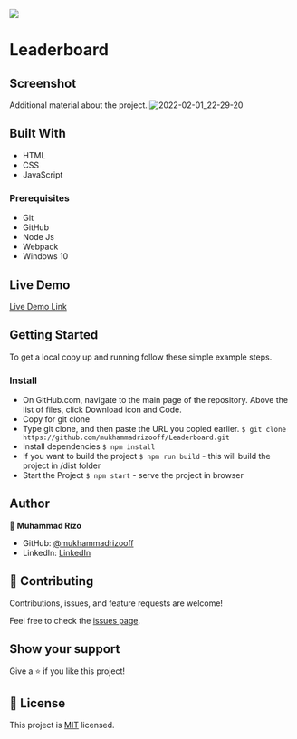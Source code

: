 ![](https://img.shields.io/badge/Microverse-blueviolet)

# Leaderboard

## Screenshot
Additional material about the project.
![2022-02-01_22-29-20](https://user-images.githubusercontent.com/63915024/152023939-10ed1127-630d-4dbc-abd2-8a7a55d55c35.png)


## Built With

- HTML
- CSS
- JavaScript

### Prerequisites

- Git
- GitHub
- Node Js
- Webpack
- Windows 10

## Live Demo

[Live Demo Link](https://mukhammadrizooff.github.io/Leaderboard/dist/)

## Getting Started

To get a local copy up and running follow these simple example steps.

### Install

- On GitHub.com, navigate to the main page of the repository. Above the list of files, click Download icon and Code.
- Copy for git clone
- Type git clone, and then paste the URL you copied earlier.
`$ git clone https://github.com/mukhammadrizooff/Leaderboard.git`
- Install dependencies `$ npm install`
- If you want to build the project `$ npm run build` - this will build the project in /dist folder
- Start the Project `$ npm start` - serve the project in browser

## Author

👤 **Muhammad Rizo**

- GitHub: [@mukhammadrizooff](https://github.com/mukhammadrizooff)
- LinkedIn: [LinkedIn](https://www.linkedin.com/in/mukhammadrizooff/)

## 🤝 Contributing

Contributions, issues, and feature requests are welcome!

Feel free to check the [issues page](https://github.com/mukhammadrizooff/Leaderboard/issues).

## Show your support

Give a ⭐️ if you like this project!

## 📝 License

This project is [MIT](LICENCE.md) licensed.
